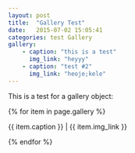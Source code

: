 ```yaml
---
layout: post
title:  "Gallery Test"
date:   2015-07-02 15:05:41
categories: test Gallery
gallery:
    - caption: "this is a test"
      img_link: "heyyy"
    - caption: "test #2"
      img_link: "heoje;kele"
---
```


This is a test for a gallery object:

<div class='gallery-name'>
{% for item in page.gallery %}
  <div><p>{{ item.caption }} | {{ item.img_link }}</p></div>
{% endfor %}
</div>

<script>
$(document).ready(function(){
  $('.gallery-name').slick({
    setting-name: setting-value,
    arrows: true
  });
});
</script>